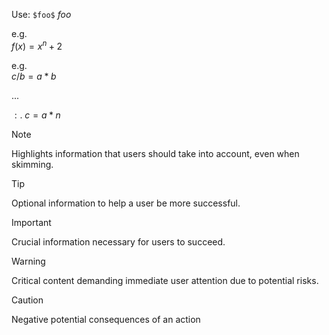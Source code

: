 Use: `$foo$` $foo$ 

e.g. \
$f(x)=x^n + 2$ 

e.g. \
$c/b=a*b$ 

$...$

$:.$ $c=a*n$

> [!NOTE]  
> Highlights information that users should take into account, even when skimming.

> [!TIP]
> Optional information to help a user be more successful.

> [!IMPORTANT]  
> Crucial information necessary for users to succeed.

> [!WARNING]  
> Critical content demanding immediate user attention due to potential risks.

> [!CAUTION]
> Negative potential consequences of an action
